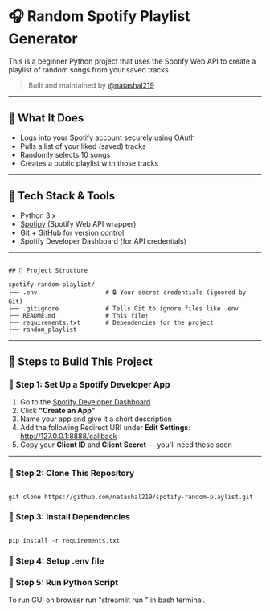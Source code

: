 # 🎧 Random Spotify Playlist Generator

This is a beginner Python project that uses the Spotify Web API to create a playlist of random songs from your saved tracks.

> Built and maintained by [@natashal219](https://github.com/natashal219)

---

## 🚀 What It Does

- Logs into your Spotify account securely using OAuth
- Pulls a list of your liked (saved) tracks
- Randomly selects 10 songs
- Creates a public playlist with those tracks

---

## 🧰 Tech Stack & Tools

- Python 3.x
- [Spotipy](https://spotipy.readthedocs.io/) (Spotify Web API wrapper)
- Git + GitHub for version control
- Spotify Developer Dashboard (for API credentials)

---
<pre><code>
## 📁 Project Structure

spotify-random-playlist/
├── .env                   # 🔒 Your secret credentials (ignored by Git)
├── .gitignore             # Tells Git to ignore files like .env
├── README.md              # This file!
├── requirements.txt       # Dependencies for the project
├── random_playlist
</pre></code>
  
---
## 🧱 Steps to Build This Project

### 🔹 Step 1: Set Up a Spotify Developer App

1. Go to the [Spotify Developer Dashboard](https://developer.spotify.com/dashboard)
2. Click **"Create an App"**
3. Name your app and give it a short description
4. Add the following Redirect URI under **Edit Settings**: http://127.0.0.1:8888/callback
5. Copy your **Client ID** and **Client Secret** — you'll need these soon

---

### 🔹 Step 2: Clone This Repository

<pre><code>
git clone https://github.com/natashal219/spotify-random-playlist.git
</pre></code>

### 🔹 Step 3: Install Dependencies

<pre><code>
pip install -r requirements.txt
</pre></code>

### 🔹 Step 4: Setup .env file

### 🔹 Step 5: Run Python Script
To run GUI on browser run "streamlit run <file>" in bash terminal.


